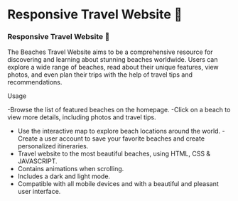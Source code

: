 # Responsive Travel Website 🌊
###  Responsive Travel Website 🌊
The Beaches Travel Website aims to be a comprehensive resource for discovering and learning about stunning beaches worldwide. Users can explore a wide range of beaches, read about their unique features, view photos, and even plan their trips with the help of travel tips and recommendations.

Usage

-Browse the list of featured beaches on the homepage.
-Click on a beach to view more details, including photos and travel tips.
- Use the interactive map to explore beach locations around the world.
-Create a user account to save your favorite beaches and create personalized itineraries.
- Travel website to the most beautiful beaches, using HTML, CSS & JAVASCRIPT.
- Contains animations when scrolling.
- Includes a dark and light mode.
- Compatible with all mobile devices and with a beautiful and pleasant user interface.

